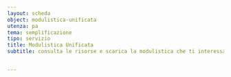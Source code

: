 ```yaml
---
layout: scheda
object: modulistica-unificata
utenza: pa
tema: semplificazione
tipo: servizio
title: Modulistica Unificata
subtitle: consulta le risorse e scarica la modulistica che ti interessa


---
```

